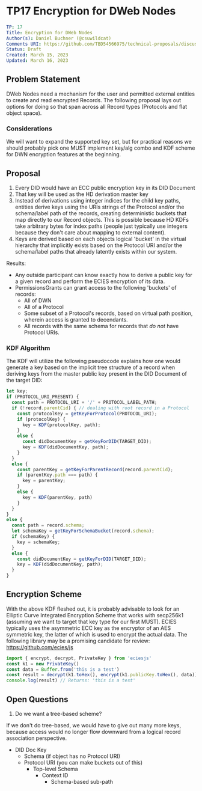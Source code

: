 # TP17 Encryption for DWeb Nodes

```yaml
TP: 17
Title: Encryption for DWeb Nodes
Author(s): Daniel Buchner (@csuwildcat)
Comments URI: https://github.com/TBD54566975/technical-proposals/discussions/3
Status: Draft
Created: March 15, 2023
Updated: March 16, 2023
```

## Problem Statement

DWeb Nodes need a mechanism for the user and permitted external entities to create and read encrypted Records. The following proposal lays out options for doing so that span across all Record types (Protocols and flat object space).

### Considerations

We will want to expand the supported key set, but for practical reasons we should probably pick one MUST implement key/alg combo and KDF scheme for DWN encryption features at the beginning.

## Proposal

1. Every DID would have an ECC public encryption key in its DID Document
2. That key will be used as the HD derivation master key
3. Instead of derivations using integer indices for the child key paths, entities derive keys using the URIs strings of the Protocol and/or the schema/label path of the records, creating deterministic buckets that map directly to our Record objects. This is possible because HD KDFs take arbitrary bytes for index paths (people just typically use integers because they don't care about mapping to external content).
4. Keys are derived based on each objects logical 'bucket' in the virtual hierarchy that implicitly exists based on the Protocol URI and/or the schema/label paths that already latently exists within our system.

Results:
- Any outside participant can know exactly how to derive a public key for a given record and perform the ECIES encryption of its data.
- PermissionsGrants can grant access to the following 'buckets' of records:
  - All of DWN
  - All of a Protocol
  - Some subset of a Protocol's records, based on virtual path position, wherein access is granted to decendants.
  - All records with the same schema for records that *do not* have Protocol URIs.

### KDF Algorithm

The KDF will utilize the following pseudocode explains how one would generate a key based on the implicit tree structure of a record when deriving keys from the master public key present in the DID Document of the target DID:

```javascript
let key;
if (PROTOCOL_URI_PRESENT) {
  const path = PROTOCOL_URI + '/' + PROTOCOL_LABEL_PATH;
  if (!record.parentCid) { // dealing with root record in a Protocol
    const protocolKey = getKeyForProtocol(PROTOCOL_URI);
    if (protocolKey) {
      key = KDF(protocolKey, path);
    }
    else {
      const didDocumentKey = getKeyForDID(TARGET_DID);
      key = KDF(didDocumentKey, path);
    }
  }
  else {
    const parentKey = getKeyForParentRecord(record.parentCid);
    if (parentKey.path === path) {
      key = parentKey;
    }
    else {
      key = KDF(parentKey, path)
    }
  }
}
else {
  const path = record.schema;
  let schemaKey = getKeyForSchemaBucket(record.schema);
  if (schemaKey) {
    key = schemaKey;
  }
  else {
    const didDocumentKey = getKeyForDID(TARGET_DID);
    key = KDF(didDocumentKey, path);
  }
}
```

## Encryption Scheme

With the above KDF fleshed out, it is probably advisable to look for an Elliptic Curve Integrated Encryption Scheme that works with secp256k1 (assuming we want to target that key type for our first MUST). ECIES typically uses the asymmetric ECC key as the encryptor of an AES symmetric key, the latter of which is used to encrypt the actual data. The following library may be a promising candidate for review: https://github.com/ecies/js

```javascript
import { encrypt, decrypt, PrivateKey } from 'eciesjs'
const k1 = new PrivateKey()
const data = Buffer.from('this is a test')
const result = decrypt(k1.toHex(), encrypt(k1.publicKey.toHex(), data)).toString()
console.log(result) // Returns: 'this is a test'
```

## Open Questions

1. Do we want a tree-based scheme?

If we don't do tree-based, we would have to give out many more keys, because access would no longer flow downward from a logical record association perspective.

- DID Doc Key
  - Schema (if object has no Protocol URI)
  - Protocol URI (you can make buckets out of this)
    - Top-level Schema
      - Context ID
        - Schema-based sub-path
